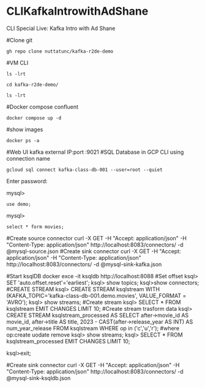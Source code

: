 # CLIKafkaIntrowithAdShane
CLI Special Live: Kafka Intro with Ad Shane

#Clone git
<pre><code>gh repo clone nuttatunc/kafka-r2de-demo</code></pre>
#VM CLI
<pre><code>ls -lrt</code></pre>
<pre><code>cd kafka-r2de-demo/</code></pre>
<pre><code>ls -lrt</code></pre>
#Docker compose confluent</code></pre>
<pre><code>docker compose up -d</code></pre>
#show images 
<pre><code>docker ps -a</code></pre>
#Web UI kafka external IP:port
<external IP>:9021
#SQL Database in GCP CLI using connection name
<pre><code>gcloud sql connect kafka-class-db-001 --user=root --quiet</code></pre>
Enter password:

mysql> <pre><code>use demo;</code></pre>
mysql> <pre><code>select * form movies;</code></pre>





#Create source connector
curl -X GET  -H "Accept: application/json" -H "Content-Type: application/json" http://localhost:8083/connectors/ -d @mysql-source.json
#Create sink connector
curl -X GET  -H "Accept: application/json" -H "Content-Type: application/json" http://localhost:8083/connectors/ -d @mysql-sink-kafka.json


#Start ksqlDB
docker exce -it ksqldb http://localhost:8088
#Set offset 
ksql> SET 'auto.offset.reset'='earliest';
ksql> show topics;
ksql>show connectors;
#CREATE STREAM <stram name >
ksql> CREATE STREAM ksqlstream WITH 
(KAFKA_TOPIC='kafka-class-db-001.demo.movies', VALUE_FORMAT = 'AVRO');
ksql> show streams;
#Create stream
ksql> SELECT * FROM ksqlstream EMIT CHANGES LIMIT 10;
#Create stream trasform data
ksql> CREATE STREAM ksqlstream_processed AS 
SELECT 
after->movie_id AS movie_id,
after->title AS title,
2023 - CAST(after->release_year AS INT) AS num_year_release
FROM ksqlstream
WHERE op in ('c','u','r');
#where op:create uodate remove
ksql> show streams;
ksql> SELECT * FROM ksqlstream_processed EMIT CHANGES LIMIT 10;

ksql>exit;

#Create sink connector
curl -X GET  -H "Accept: application/json" -H "Content-Type: application/json" http://localhost:8083/connectors/ -d @mysql-sink-ksqldb.json

